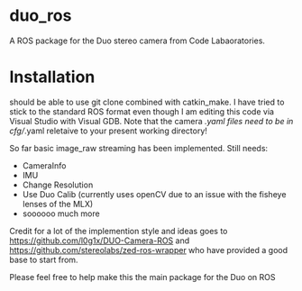 # duo_ros
A ROS package for the Duo stereo camera from Code Labaoratories.

# Installation
should be able to use git clone combined with catkin_make. I have tried to stick to the standard ROS format even though I am editing this code via Visual Studio with Visual GDB. Note that the camera *.yaml files need to be in cfg/*.yaml reletaive to your present working directory!

So far basic image_raw streaming has been implemented. Still needs:
  * CameraInfo
  * IMU
  * Change Resolution
  * Use Duo Calib (currently uses openCV due to an issue with the fisheye lenses of the MLX)
  * soooooo much more
  
Credit for a lot of the implemention style and ideas goes to https://github.com/l0g1x/DUO-Camera-ROS and https://github.com/stereolabs/zed-ros-wrapper who have provided a good base to start from.

Please feel free to help make this the main package for the Duo on ROS
